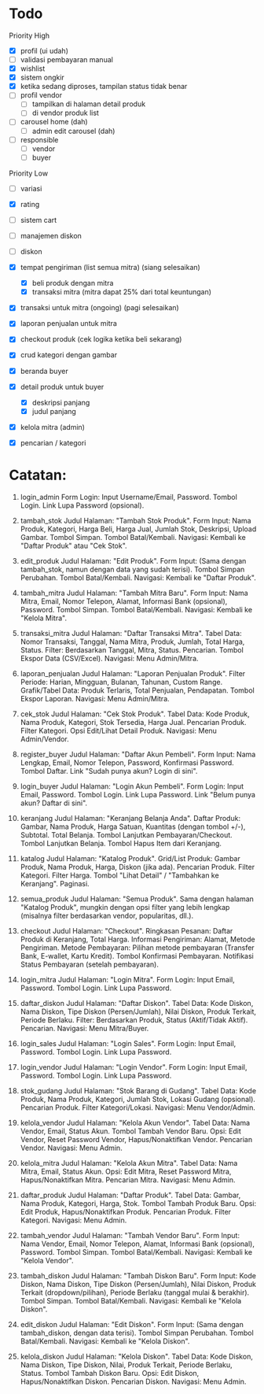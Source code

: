 # Todo
Priority High
- [x] profil (ui udah)
- [ ] validasi pembayaran manual
- [x] wishlist
- [x] sistem ongkir
- [x] ketika sedang diproses, tampilan status tidak benar
- [ ] profil vendor
  - [ ] tampilkan di halaman detail produk
  - [ ] di vendor produk list
- [ ] carousel home (dah)
  - [ ] admin edit carousel (dah)
- [ ] responsible 
  - [ ] vendor
  - [ ] buyer

Priority Low
- [ ] variasi
- [x] rating

- [ ] sistem cart
- [ ] manajemen diskon
- [ ] diskon

- [x] tempat pengiriman (list semua mitra) (siang selesaikan)
  - [x] beli produk dengan mitra
  - [x] transaksi mitra (mitra dapat 25% dari total keuntungan)
- [x] transaksi untuk mitra (ongoing) (pagi selesaikan)
- [x] laporan penjualan untuk mitra 
- [x] checkout produk (cek logika ketika beli sekarang)
- [x] crud kategori dengan gambar
- [x] beranda buyer
- [x] detail produk untuk buyer
  - [x] deskripsi panjang
  - [x] judul panjang
- [x] kelola mitra (admin)
- [x] pencarian / kategori

# Catatan:
1. login_admin
Form Login: Input Username/Email, Password.
Tombol Login.
Link Lupa Password (opsional).

1. tambah_stok
Judul Halaman: "Tambah Stok Produk".
Form Input: Nama Produk, Kategori, Harga Beli, Harga Jual, Jumlah Stok, Deskripsi, Upload Gambar.
Tombol Simpan.
Tombol Batal/Kembali.
Navigasi: Kembali ke "Daftar Produk" atau "Cek Stok".

1. edit_produk
Judul Halaman: "Edit Produk".
Form Input: (Sama dengan tambah_stok, namun dengan data yang sudah terisi).
Tombol Simpan Perubahan.
Tombol Batal/Kembali.
Navigasi: Kembali ke "Daftar Produk".

1. tambah_mitra
Judul Halaman: "Tambah Mitra Baru".
Form Input: Nama Mitra, Email, Nomor Telepon, Alamat, Informasi Bank (opsional), Password.
Tombol Simpan.
Tombol Batal/Kembali.
Navigasi: Kembali ke "Kelola Mitra".

1. transaksi_mitra
Judul Halaman: "Daftar Transaksi Mitra".
Tabel Data: Nomor Transaksi, Tanggal, Nama Mitra, Produk, Jumlah, Total Harga, Status.
Filter: Berdasarkan Tanggal, Mitra, Status.
Pencarian.
Tombol Ekspor Data (CSV/Excel).
Navigasi: Menu Admin/Mitra.

1. laporan_penjualan
Judul Halaman: "Laporan Penjualan Produk".
Filter Periode: Harian, Mingguan, Bulanan, Tahunan, Custom Range.
Grafik/Tabel Data: Produk Terlaris, Total Penjualan, Pendapatan.
Tombol Ekspor Laporan.
Navigasi: Menu Admin/Mitra.

1. cek_stok
Judul Halaman: "Cek Stok Produk".
Tabel Data: Kode Produk, Nama Produk, Kategori, Stok Tersedia, Harga Jual.
Pencarian Produk.
Filter Kategori.
Opsi Edit/Lihat Detail Produk.
Navigasi: Menu Admin/Vendor.

1. register_buyer
Judul Halaman: "Daftar Akun Pembeli".
Form Input: Nama Lengkap, Email, Nomor Telepon, Password, Konfirmasi Password.
Tombol Daftar.
Link "Sudah punya akun? Login di sini".

1. login_buyer
Judul Halaman: "Login Akun Pembeli".
Form Login: Input Email, Password.
Tombol Login.
Link Lupa Password.
Link "Belum punya akun? Daftar di sini".

1.  keranjang
Judul Halaman: "Keranjang Belanja Anda".
Daftar Produk: Gambar, Nama Produk, Harga Satuan, Kuantitas (dengan tombol +/-), Subtotal.
Total Belanja.
Tombol Lanjutkan Pembayaran/Checkout.
Tombol Lanjutkan Belanja.
Tombol Hapus Item dari Keranjang.

1.  katalog
Judul Halaman: "Katalog Produk".
Grid/List Produk: Gambar Produk, Nama Produk, Harga, Diskon (jika ada).
Pencarian Produk.
Filter Kategori.
Filter Harga.
Tombol "Lihat Detail" / "Tambahkan ke Keranjang".
Paginasi.

1.  semua_produk
Judul Halaman: "Semua Produk".
Sama dengan halaman "Katalog Produk", mungkin dengan opsi filter yang lebih lengkap (misalnya filter berdasarkan vendor, popularitas, dll.).

1.  checkout
Judul Halaman: "Checkout".
Ringkasan Pesanan: Daftar Produk di Keranjang, Total Harga.
Informasi Pengiriman: Alamat, Metode Pengiriman.
Metode Pembayaran: Pilihan metode pembayaran (Transfer Bank, E-wallet, Kartu Kredit).
Tombol Konfirmasi Pembayaran.
Notifikasi Status Pembayaran (setelah pembayaran).

1.  login_mitra
Judul Halaman: "Login Mitra".
Form Login: Input Email, Password.
Tombol Login.
Link Lupa Password.

1.  daftar_diskon
Judul Halaman: "Daftar Diskon".
Tabel Data: Kode Diskon, Nama Diskon, Tipe Diskon (Persen/Jumlah), Nilai Diskon, Produk Terkait, Periode Berlaku.
Filter: Berdasarkan Produk, Status (Aktif/Tidak Aktif).
Pencarian.
Navigasi: Menu Mitra/Buyer.

1.  login_sales
Judul Halaman: "Login Sales".
Form Login: Input Email, Password.
Tombol Login.
Link Lupa Password.

1.  login_vendor
Judul Halaman: "Login Vendor".
Form Login: Input Email, Password.
Tombol Login.
Link Lupa Password.

1.  stok_gudang
Judul Halaman: "Stok Barang di Gudang".
Tabel Data: Kode Produk, Nama Produk, Kategori, Jumlah Stok, Lokasi Gudang (opsional).
Pencarian Produk.
Filter Kategori/Lokasi.
Navigasi: Menu Vendor/Admin.

1.  kelola_vendor
Judul Halaman: "Kelola Akun Vendor".
Tabel Data: Nama Vendor, Email, Status Akun.
Tombol Tambah Vendor Baru.
Opsi: Edit Vendor, Reset Password Vendor, Hapus/Nonaktifkan Vendor.
Pencarian Vendor.
Navigasi: Menu Admin.

1.  kelola_mitra
Judul Halaman: "Kelola Akun Mitra".
Tabel Data: Nama Mitra, Email, Status Akun.
Opsi: Edit Mitra, Reset Password Mitra, Hapus/Nonaktifkan Mitra.
Pencarian Mitra.
Navigasi: Menu Admin.

1.  daftar_produk
Judul Halaman: "Daftar Produk".
Tabel Data: Gambar, Nama Produk, Kategori, Harga, Stok.
Tombol Tambah Produk Baru.
Opsi: Edit Produk, Hapus/Nonaktifkan Produk.
Pencarian Produk.
Filter Kategori.
Navigasi: Menu Admin.

1.  tambah_vendor
Judul Halaman: "Tambah Vendor Baru".
Form Input: Nama Vendor, Email, Nomor Telepon, Alamat, Informasi Bank (opsional), Password.
Tombol Simpan.
Tombol Batal/Kembali.
Navigasi: Kembali ke "Kelola Vendor".

1.  tambah_diskon
Judul Halaman: "Tambah Diskon Baru".
Form Input: Kode Diskon, Nama Diskon, Tipe Diskon (Persen/Jumlah), Nilai Diskon, Produk Terkait (dropdown/pilihan), Periode Berlaku (tanggal mulai & berakhir).
Tombol Simpan.
Tombol Batal/Kembali.
Navigasi: Kembali ke "Kelola Diskon".

1.  edit_diskon
Judul Halaman: "Edit Diskon".
Form Input: (Sama dengan tambah_diskon, dengan data terisi).
Tombol Simpan Perubahan.
Tombol Batal/Kembali.
Navigasi: Kembali ke "Kelola Diskon".

1.  kelola_diskon
Judul Halaman: "Kelola Diskon".
Tabel Data: Kode Diskon, Nama Diskon, Tipe Diskon, Nilai, Produk Terkait, Periode Berlaku, Status.
Tombol Tambah Diskon Baru.
Opsi: Edit Diskon, Hapus/Nonaktifkan Diskon.
Pencarian Diskon.
Navigasi: Menu Admin.
